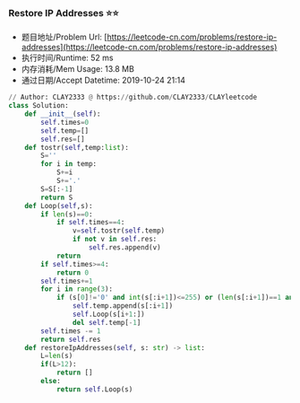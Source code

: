 
### Restore IP Addresses :star::star:
- 题目地址/Problem Url: [https://leetcode-cn.com/problems/restore-ip-addresses](https://leetcode-cn.com/problems/restore-ip-addresses)
- 执行时间/Runtime: 52 ms 
- 内存消耗/Mem Usage: 13.8 MB
- 通过日期/Accept Datetime: 2019-10-24 21:14
```python
// Author: CLAY2333 @ https://github.com/CLAY2333/CLAYleetcode
class Solution:
    def __init__(self):
        self.times=0
        self.temp=[]
        self.res=[]
    def tostr(self,temp:list):
        S=''
        for i in temp:
            S+=i
            S+='.'
        S=S[:-1]
        return S
    def Loop(self,s):
        if len(s)==0:
            if self.times==4:
                v=self.tostr(self.temp)
                if not v in self.res:
                    self.res.append(v)
            return
        if self.times>=4:
            return 0
        self.times+=1
        for i in range(3):
            if (s[0]!='0' and int(s[:i+1])<=255) or (len(s[:i+1])==1 and int(s[:i+1])==0):
                self.temp.append(s[:i+1])
                self.Loop(s[i+1:])
                del self.temp[-1]
        self.times -= 1
        return self.res
    def restoreIpAddresses(self, s: str) -> list:
        L=len(s)
        if(L>12):
            return []
        else:
            return self.Loop(s)

```
